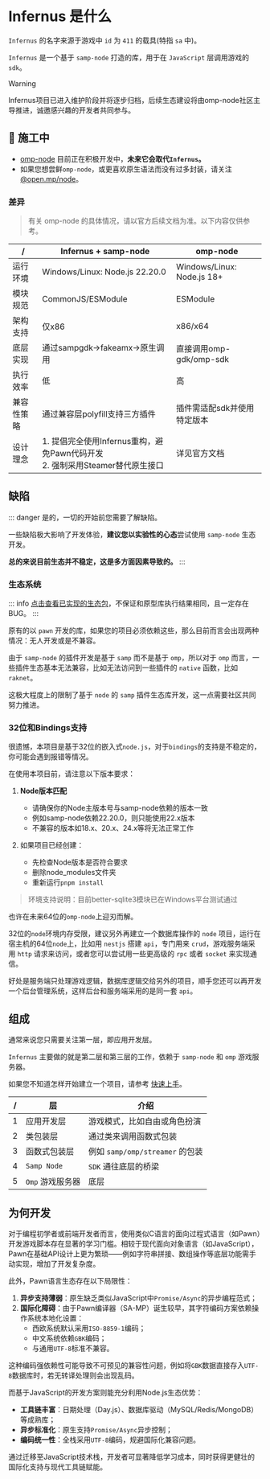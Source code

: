 # Infernus 是什么

`Infernus` 的名字来源于游戏中 `id` 为 `411` 的载具(特指 `sa` 中)。

`Infernus` 是一个基于 `samp-node` 打造的库，用于在 `JavaScript` 层调用游戏的 `sdk`。

> [!WARNING]
> Infernus项目已进入维护阶段并将逐步归档，后续生态建设将由omp-node社区主导推进，诚邀感兴趣的开发者共同参与。

## 🚧 施工中

- [omp-node](https://github.com/omp-node) 目前正在积极开发中，**未来它会取代`Infernus`。**
- 如果您想尝鲜`omp-node`，或更喜欢原生语法而没有过多封装，请关注 [@open.mp/node](https://github.com/omp-node/core)。

### 差异

> 有关 omp-node 的具体情况，请以官方后续文档为准。以下内容仅供参考。

| /          | Infernus + samp-node                                                            | omp-node                    |
| ---------- | ------------------------------------------------------------------------------- | --------------------------- |
| 运行环境   | Windows/Linux: Node.js 22.20.0                                                  | Windows/Linux: Node.js 18+  |
| 模块规范   | CommonJS/ESModule                                                               | ESModule                    |
| 架构支持   | 仅x86                                                                           | x86/x64                     |
| 底层实现   | 通过sampgdk→fakeamx→原生调用                                                    | 直接调用omp-gdk/omp-sdk     |
| 执行效率   | 低                                                                              | 高                          |
| 兼容性策略 | 通过兼容层polyfill支持三方插件                                                  | 插件需适配sdk并使用特定版本 |
| 设计理念   | 1. 提倡完全使用Infernus重构，避免Pawn代码开发<br>2. 强制采用Steamer替代原生接口 | 详见官方文档                |

## 缺陷

::: danger
是的，一切的开始前您需要了解缺陷。

一些缺陷极大影响了开发体验，**建议您以实验性的心态**尝试使用 `samp-node` 生态开发。

**总的来说目前生态并不稳定，这是多方面因素导致的。**
:::

### 生态系统

::: info
[点击查看已实现的生态包](https://github.com/dockfries/infernus/tree/main/packages)，不保证和原型库执行结果相同，且一定存在BUG。
:::

原有的以 `pawn` 开发的库，如果您的项目必须依赖这些，那么目前而言会出现两种情况：无人开发或是不兼容。

由于 `samp-node` 的插件开发是基于 `samp` 而不是基于 `omp`，所以对于 `omp` 而言，一些插件生态基本无法兼容，比如无法访问到一些插件的 `native` 函数，比如 `raknet`。

这极大程度上的限制了基于 `node` 的 `samp` 插件生态库开发，这一点需要社区共同努力推进。

### 32位和Bindings支持

很遗憾，本项目是基于32位的嵌入式`node.js`，对于`bindings`的支持是不稳定的，你可能会遇到报错等情况。

在使用本项目前，请注意以下版本要求：

1. **Node版本匹配**
   - 请确保你的Node主版本号与samp-node依赖的版本一致
   - 例如samp-node依赖22.20.0，则只能使用22.x版本
   - 不兼容的版本如18.x、20.x、24.x等将无法正常工作

2. 如果项目已经创建：
   - 先检查Node版本是否符合要求
   - 删除node_modules文件夹
   - 重新运行`pnpm install`

> 环境支持说明：目前better-sqlite3模块已在Windows平台测试通过

也许在未来64位的`omp-node`上迎刃而解。

32位的`node`环境内存受限，建议另外再建立一个数据库操作的 `node` 项目，运行在宿主机的64位`node`上，比如用 `nestjs` 搭建 `api`，专门用来 `crud`，游戏服务端采用 `http` 请求来访问，或者您可以尝试用一些更高级的 `rpc` 或者 `socket` 来实现通信。

好处是服务端只处理游戏逻辑，数据库逻辑交给另外的项目，顺手您还可以再开发一个后台管理系统，这样后台和服务端采用的是同一套 `api`。

## 组成

通常来说您只需要关注第一层，即应用开发层。

`Infernus` 主要做的就是第二层和第三层的工作，依赖于 `samp-node` 和 `omp` 游戏服务器。

如果您不知道怎样开始建立一个项目，请参考 [快速上手](./quick-start)。

| /   | 层               | 介绍                            |
| --- | ---------------- | ------------------------------- |
| 1   | 应用开发层       | 游戏模式，比如自由或角色扮演    |
| 2   | 类包装层         | 通过类来调用函数式包装          |
| 3   | 函数式包装层     | 例如 `samp/omp/streamer` 的包装 |
| 4   | `Samp Node`      | `SDK` 通往底层的桥梁            |
| 5   | `Omp` 游戏服务器 | 底层                            |

## 为何开发

对于编程初学者或前端开发者而言，使用类似C语言的面向过程式语言（如Pawn）开发游戏脚本存在显著的学习门槛。相较于现代面向对象语言（如JavaScript），Pawn在基础API设计上更为繁琐——例如字符串拼接、数组操作等底层功能需手动实现，增加了开发复杂度。

此外，Pawn语言生态存在以下局限性：

1.  **异步支持薄弱**：原生缺乏类似JavaScript中`Promise/Async`的异步编程范式；
2.  **国际化障碍**：由于Pawn编译器（SA-MP）诞生较早，其字符编码方案依赖操作系统本地化设置：
    - 西欧系统默认采用`ISO-8859-1`编码；
    - 中文系统依赖`GBK`编码；
    - 与通用`UTF-8`标准不兼容。

这种编码强依赖性可能导致不可预见的兼容性问题，例如将`GBK`数据直接存入`UTF-8`数据库时，若无转译处理则会出现乱码。

而基于JavaScript的开发方案则能充分利用Node.js生态优势：

- **工具链丰富**：日期处理（Day.js）、数据库驱动（MySQL/Redis/MongoDB）等成熟库；
- **异步标准化**：原生支持`Promise/Async`异步控制；
- **编码统一性**：全栈采用`UTF-8`编码，规避国际化兼容问题。

通过迁移至JavaScript技术栈，开发者可显著降低学习成本，同时获得更健壮的国际化支持与现代工具链赋能。

